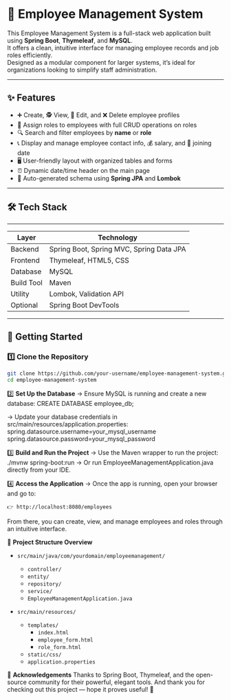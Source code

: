 # 🚀 Employee Management System

This Employee Management System is a full-stack web application built using **Spring Boot**, **Thymeleaf**, and **MySQL**.  
It offers a clean, intuitive interface for managing employee records and job roles efficiently.  
Designed as a modular component for larger systems, it’s ideal for organizations looking to simplify staff administration.

---

## ✨ Features

- ➕ Create, 🕵️ View, 📝 Edit, and ❌ Delete employee profiles  
- 👤 Assign roles to employees with full CRUD operations on roles  
- 🔍 Search and filter employees by **name** or **role**  
- 📞 Display and manage employee contact info, 💰 salary, and 📅 joining date  
- 🖥️ User-friendly layout with organized tables and forms  
- ⏰ Dynamic date/time header on the main page  
- 🧠 Auto-generated schema using **Spring JPA** and **Lombok**

---

## 🛠 Tech Stack
--------------------------------------------------------
| Layer     | Technology                               |
|-----------|------------------------------------------|
| Backend   | Spring Boot, Spring MVC, Spring Data JPA |
| Frontend  | Thymeleaf, HTML5, CSS                    |
| Database  | MySQL                                    |
| Build Tool| Maven                                    |
| Utility   | Lombok, Validation API                   |
| Optional  | Spring Boot DevTools                     |
--------------------------------------------------------

## 🚀 Getting Started

### 1️⃣ Clone the Repository

```bash
git clone https://github.com/your-username/employee-management-system.git
cd employee-management-system
```

2️⃣ **Set Up the Database**
-> Ensure MySQL is running and create a new database:
CREATE DATABASE employee_db;

-> Update your database credentials in src/main/resources/application.properties:
spring.datasource.username=your_mysql_username
spring.datasource.password=your_mysql_password

3️⃣ **Build and Run the Project**
-> Use the Maven wrapper to run the project:
./mvnw spring-boot:run
-> Or run EmployeeManagementApplication.java directly from your IDE.

4️⃣ **Access the Application**
-> Once the app is running, open your browser and go to:
```
👉 http://localhost:8080/employees
```
From there, you can create, view, and manage employees and roles through an intuitive interface.

📁 **Project Structure Overview**
- `src/main/java/com/yourdomain/employeemanagement/`
  - `controller/`
  - `entity/`
  - `repository/`
  - `service/`
  - `EmployeeManagementApplication.java`

- `src/main/resources/`
  - `templates/`
    - `index.html`
    - `employee_form.html`
    - `role_form.html`
  - `static/css/`
  - `application.properties`
  
🙏 **Acknowledgements**
Thanks to Spring Boot, Thymeleaf, and the open-source community for their powerful, elegant tools.
And thank you for checking out this project — hope it proves useful! 🎉
